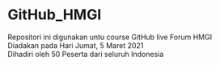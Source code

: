 # GitHub_HMGI
Repositori ini digunakan untu course GitHub live Forum HMGI </br>
Diadakan pada Hari Jumat, 5 Maret 2021</br>
Dihadiri oleh 50 Peserta dari seluruh Indonesia
